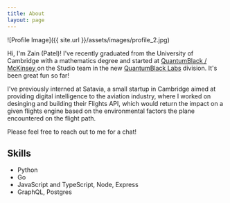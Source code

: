```yaml
---
title: About
layout: page
---
```

![Profile Image]({{ site.url }}/assets/images/profile_2.jpg)

<p>Hi, I'm Zain (Patel)! I've recently graduated from the University of Cambridge with a mathematics degree and started at <a href="https://www.quantumblack.com">QuantumBlack / McKinsey </a> on the Studio team in the new <a href="https://quantumblack.com/labs">QuantumBlack Labs</a> division. It's been great fun so far!</p>

<p>I've previously interned at Satavia, a small startup in Cambridge aimed at providing digital intelligence to the aviation industry, where I worked on desinging and building their Flights API, which would return the impact on a given flights engine based on the environmental factors the plane encountered on the flight path.</p>

<p>Please feel free to reach out to me for a chat!</p>

<p></p>

<h2>Skills</h2>

<ul class="skill-list">
	<li>Python</li>
	<li>Go</li>
	<li>JavaScript and TypeScript, Node, Express</li>
	<li>GraphQL, Postgres</li>
</ul>

<!-- <h2>Projects</h2>

<ul>
	<li><a href="https://github.com/">Lorem Lorem</a></li>
	<li><a href="https://github.com/">Ipsum Dolor</a></li>
	<li><a href="https://github.com/">Dolor Lorem</a></li>
</ul> -->
